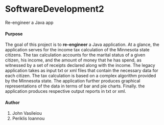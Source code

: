 # SoftwareDevelopment2
Re-engineer a Java app

#### Purpose
The goal of this project is to __re-engineer__ a Java application. At a glance, the application serves for the income tax calculation of the Minnesota state citizens. The tax calculation accounts for the marital status of a given citizen, his income, and the amount of money that he has spend, as witnessed by a set of receipts declared along with the income. The legacy application takes as input txt or xml files that contain the necessary data for each citizen. The tax calculation is based on a complex algorithm provided by the Minnesota state. The application further produces graphical representations of the data in terms of bar and pie charts. Finally. the application produces respective output reports in txt or xml.

#### Author 
1. John Vasileiou
2. Periklis Ioannou

